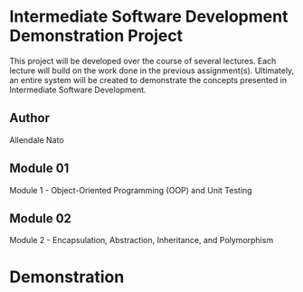 # Intermediate Software Development Demonstration Project

This project will be developed over the course of several lectures. Each
lecture will build on the work done in the previous assignment(s). Ultimately, an entire system will be created to demonstrate the concepts
presented in Intermediate Software Development.

## Author

Allendale Nato

## Module 01

Module 1 - Object-Oriented Programming (OOP) and Unit Testing

## Module 02

Module 2 - Encapsulation, Abstraction, Inheritance, and Polymorphism

# Demonstration
